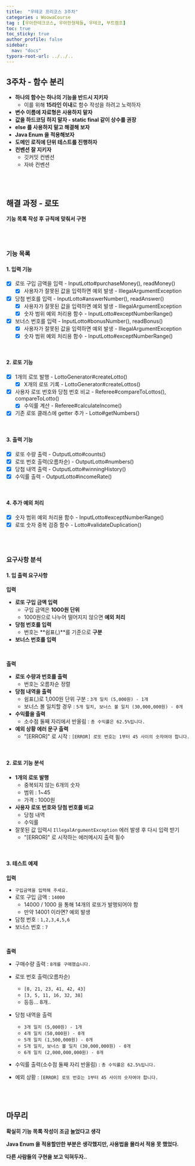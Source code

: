 ```yaml
---
title:  "우테코 프리코스 3주차"
categories : WoowaCourse
tag : [우아한테크코스, 우아한형제들, 우테코, 부트캠프]
toc: true
toc_sticky: true
author_profile: false
sidebar:
  nav: "docs"
typora-root-url: ../../..
---
```




## 3주차 - 함수 분리

* **하나의 함수는 하나의 기능을 반드시 지키자**
  * 이를 위해 **15라인 이내**로 함수 작성을 하려고 노력하자
* **변수 이름에 자료형은 사용하지 말자**
* **값을 하드코딩 하지 말자 - static final 같이 상수를 권장**
* **else 를 사용하지 말고 해결해 보자**
* **Java Enum 을 적용해보자**
* **도메인 로직에 단위 테스트를 진행하자**
* **컨벤션 잘 지키자**
  * 깃커밋 컨벤션
  * 자바 컨벤션

<br>

<br>

## 해결 과정 - 로또

**기능 목록 작성 후 규칙에 맞춰서 구현**

<br><br>

### 기능 목록

#### 1. 입력 기능

* [x] 로또 구입 금액을 입력 - InputLotto#purchaseMoney(), readMoney()
  * [x] 사용자가 잘못된 값을 입력하면 예외 발생 - IllegalArgumentException
* [x] 당첨 번호를 입력 - InputLotto#answerNumber(), readAnswer()
  * [x] 사용자가 잘못된 값을 입력하면 예외 발생 - IllegalArgumentException
  * [x] 숫자 범위 예외 처리용 함수 - InputLotto#exceptNumberRange()
* [x] 보너스 번호를 입력 - InputLotto#bonusNumber(), readBonus()
  * [x] 사용자가 잘못된 값을 입력하면 예외 발생 - IllegalArgumentException
  * [x] 숫자 범위 예외 처리용 함수 - InputLotto#exceptNumberRange()

<br>

#### 2. 로또 기능

* [x] 1개의 로또 발행 - LottoGenerator#createLotto()
  * [x] X개의 로또 기록 - LottoGenerator#createLottos()
* [x] 사용자 로또 번호와 당첨 번호 비교 - Referee#compareToLottos(), compareToLotto()
  * [x] 수익률 계산 - Referee#calculateIncome()
* [x] 기존 로또 클래스에 getter 추가 - Lotto#getNumbers()

<br>

#### 3. 출력 기능

* [x] 로또 수량 출력 - OutputLotto#counts()
* [x] 로또 번호 출력(오름차순) - OutputLotto#numbers()
* [x] 당첨 내역 출력 - OutputLotto#winningHistory()
* [x] 수익률 출력 - OutputLotto#incomeRate()

<br>

#### 4. 추가 예외 처리

* [x] 숫자 범위 예외 처리용 함수 - InputLotto#exceptNumberRange()
* [x] 로또 숫자 중복 검증 함수 - Lotto#validateDuplication()

<br><br>

### 요구사항 분석

#### **1. 입 출력 요구사항**

**입력**

* **로또 구입 금액 입력**
  * 구입 금액은 **1000원 단위**
  * 1000원으로 나누어 떨어지지 않으면 **예외 처리**
* **당첨 번호를 입력**
  * 번호는 **쉼표(,)**를 기준으로 **구분**
* **보너스 번호를 입력**

<br>

**출력**

* **로또 수량과 번호를 출력**
  * 번호는 오름차순 정렬
* **당첨 내역을 출력**
  * 쉼표(,)로 1,000원 단위 구분 : `3개 일치 (5,000원) - 1개`
  * 보너스 볼 일치할 경우 : `5개 일치, 보너스 볼 일치 (30,000,000원) - 0개`
* **수익률을 출력**
  * 소수점 둘째 자리에서 반올림 : `총 수익률은 62.5%입니다.`
* **예외 상황 에러 문구 출력**
  * "[ERROR]" 로 시작 : `[ERROR] 로또 번호는 1부터 45 사이의 숫자여야 합니다.`

<br>

#### 2. 로또 기능 분석

* **1개의 로또 발행** 
  * 중복되지 않는 6개의 숫자
  * 범위 : 1~45
  * 가격 : 1000원
* **사용자 로또 번호와 당첨 번호를 비교**
  * 당첨 내역
  * 수익률
* 잘못된 값 입력시 `IllegalArgumentException` 에러 발생 후 다시 입력 받기
  * "[ERROR]" 로 시작하는 에러메시지 출력 필수

<br>

#### 3. 테스트 예제

**입력**

* `구입금액을 입력해 주세요.`
* 로또 구입 금액 : `14000`
  * 14000 / 1000 을 통해 14개의 로또가 발행되어야 함
  * 만약 14001 이라면? 예외 발생
* 담청 번호 : `1,2,3,4,5,6`
* 보너스 번호 : `7`

<br>

**출력**

* 구매수량 출력 : `8개를 구매했습니다.`

* 로또 번호 출력(오름차순)

  * `[8, 21, 23, 41, 42, 43]`
  * `[3, 5, 11, 16, 32, 38]`
  * 등등... 8개..

* 당첨 내역을 출력

  * `3개 일치 (5,000원) - 1개`
  * `4개 일치 (50,000원) - 0개`
  * `5개 일치 (1,500,000원) - 0개`
  * `5개 일치, 보너스 볼 일치 (30,000,000원) - 0개`
  * `6개 일치 (2,000,000,000원) - 0개`

* 수익률 출력(소수점 둘째 자리 반올림) : `총 수익률은 62.5%입니다.`

* 예외 상황 : `[ERROR] 로또 번호는 1부터 45 사이의 숫자여야 합니다.`

<br>

<br>

## 마무리

**확실히 기능 목록 작성이 조금 늘었다고 생각**

**Java Enum 을 적용할만한 부분은 생각했지만, 사용법을 몰라서 적용 못 했었다.**

**다른 사람들의 구현을 보고 익혀두자..**
